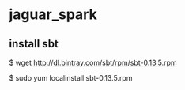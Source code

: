 # jaguar_spark

## install sbt

$ wget http://dl.bintray.com/sbt/rpm/sbt-0.13.5.rpm

$ sudo yum localinstall sbt-0.13.5.rpm
